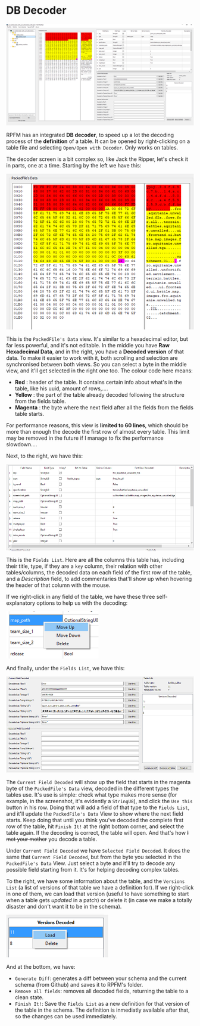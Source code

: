 # DB Decoder

![Decoding your life, one step at a time.](./images/image23.png)

RPFM has an integrated **DB decoder**, to speed up a lot the decoding process of the **definition** of a table. It can be opened by right-clicking on a table file and selecting `Open/Open with Decoder`. Only works on tables.

The decoder screen is a bit complex so, like Jack the Ripper, let's check it in parts, one at a time. Starting by the left we have this:

![Raw data... like raw meat, but less toxic.](./images/image24.png)

This is the `PackedFile's Data` view. It's similar to a hexadecimal editor, but far less powerful, and it's not editable. In the middle you have **Raw Hexadecimal Data**, and in the right, you have a **Decoded version** of that data. To make it easier to work with it, both scrolling and selection are synchronised between both views. So you can select a byte in the middle view, and it'll get selected in the right one too. The colour code here means:

- **Red** : header of the table. It contains certain info about what's in the table, like his uuid, amount of rows,....
- **Yellow** : the part of the table already decoded following the structure from the fields table.
- **Magenta** : the byte where the next field after all the fields from the fields table starts.

For performance reasons, this view is **limited to 60 lines**, which should be more than enough the decode the first row of almost every table. This limit may be removed in the future if I manage to fix the performance slowdown....

Next, to the right, we have this:

![Fields.... like normal ones, but with less cows.](./images/image25.png)

This is the `Fields List`. Here are all the columns this table has, including their title, type, if they are a `key` column, their relation with other tables/columns, the decoded data on each field of the first row of the table, and a *Description* field, to add commentaries that'll show up when hovering the header of that column with the mouse.

If we right-click in any field of the table, we have these three self-explanatory options to help us with the decoding:

![Moving up and down.....](./images/image26.png)

And finally, under the `Fields List`, we have this:

![The guts of the decoder, exposed.](./images/image27.png)

The `Current Field Decoded` will show up the field that starts in the magenta byte of the `PackedFile's Data` view, decoded in the different types the tables use. It's use is simple: check what type makes more sense (for example, in the screenshot, it's evidently a `StringU8`), and click the `Use this` button in his row. Doing that will add a field of that type to the `Fields List`, and it'll update the `PackedFile's Data` View to show where the next field starts. Keep doing that until you think you've decoded the complete first row of the table, hit `Finish It!` at the right bottom corner, and select the table again. If the decoding is correct, the table will open. And that's how <s>I met your mother</s> you decode a table.

Under `Current Field Decoded` we have `Selected Field Decoded`. It does the same that `Current Field Decoded`, but from the byte you selected in the `PackedFile's Data` View. Just select a byte and it'll try to decode any possible field starting from it. It's for helping decoding complex tables.

To the right, we have some information about the table, and the `Versions List` (a list of versions of that table we have a definition for). If we right-click in one of them, we can load that version (useful to have something to start when a table gets *updated* in a patch) or delete it (in case we make a totally disaster and don't want it to be in the schema).

![Because no more is needed.](./images/image28.png)

And at the bottom, we have:
- `Generate Diff`: generates a diff between your schema and the current schema (from Github) and saves it to RPFM's folder.
- `Remove all fields`: removes all decoded fields, returning the table to a clean state.
- `Finish It!`: Save the `Fields List` as a new definition for that version of the table in the schema. The definition is inmediatly available after that, so the changes can be used immediately.
